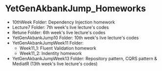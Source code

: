 # YetGenAkbankJump_Homeworks
- 10thWeek Folder: Dependency Injection homework
- Lecture7 Folder: 7th week's live lecture's codes
- Retune Folder: 6th week's live lecture's codes
- YetGenAkbankJump10 Folder: 10th week's live lecture's codes
- YetGenAkbankJumpWeek11 Folder:
    - Week11_1: Fluent Validation homework
    - Week11_2: Indentity homework
- YetGenAkbankJumpWeek13 Folder: Repository pattern, CQRS pattern & MediatR (13th week's live lecture's codes)
   
 

